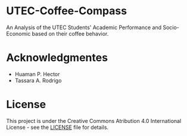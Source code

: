 # UTEC-Coffee-Compass
An Analysis of the UTEC Students' Academic Performance and Socio-Economic based on their coffee behavior.

# Acknowledgmentes
- Huaman P. Hector
- Tassara A. Rodrigo

# License
This project is under the Creative Commons Atribution 4.0 International License - see the [LICENSE](LICENSE) file for details.
